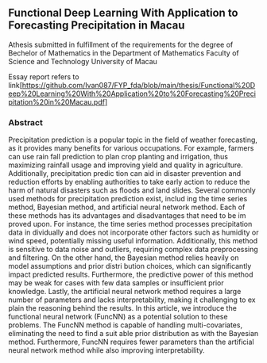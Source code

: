 ##  Functional Deep Learning With Application to Forecasting Precipitation in Macau
 Athesis submitted in fulfillment of the requirements
 for the degree of Bechelor of Mathematics
 in the
 Department of Mathematics
 Faculty of Science and Technology
 University of Macau
 
Essay report refers to link[https://github.com/Ivan087/FYP_fda/blob/main/thesis/Functional%20Deep%20Learning%20With%20Application%20to%20Forecasting%20Precipitation%20in%20Macau.pdf]
### Abstract 
 Precipitation prediction is a popular topic in the field of weather forecasting, as it
 provides many benefits for various occupations. For example, farmers can use rain
fall prediction to plan crop planting and irrigation, thus maximizing rainfall usage
 and improving yield and quality in agriculture. Additionally, precipitation predic
tion can aid in disaster prevention and reduction efforts by enabling authorities to
 take early action to reduce the harm of natural disasters such as floods and land
slides. Several commonly used methods for precipitation prediction exist, includ
ing the time series method, Bayesian method, and artificial neural network method.
 Each of these methods has its advantages and disadvantages that need to be im
proved upon. For instance, the time series method processes precipitation data in
dividually and does not incorporate other factors such as humidity or wind speed,
 potentially missing useful information. Additionally, this method is sensitive to data
 noise and outliers, requiring complex data preprocessing and filtering. On the other
 hand, the Bayesian method relies heavily on model assumptions and prior distri
bution choices, which can significantly impact predicted results. Furthermore, the
 predictive power of this method may be weak for cases with few data samples or
 insufficient prior knowledge. Lastly, the artificial neural network method requires a
 large number of parameters and lacks interpretability, making it challenging to ex
plain the reasoning behind the results. In this article, we introduce the functional
 neural network (FuncNN) as a potential solution to these problems. The FuncNN
 method is capable of handling multi-covariates, eliminating the need to find a suit
able prior distribution as with the Bayesian method. Furthermore, FuncNN requires
 fewer parameters than the artificial neural network method while also improving
 interpretability.

 
